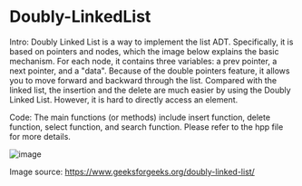 # Doubly-LinkedList
Intro: Doubly Linked List is a way to implement the list ADT. Specifically, it is based on pointers and nodes, which the image below explains the basic mechanism. For each node, it contains three variables: a prev pointer, a next pointer, and a "data". Because of the double pointers feature, it allows you to move forward and backward through the list. Compared with the linked list, the insertion and the delete are much easier by using the Doubly Linked List. However, it is hard to directly access an element. 

Code: The main functions (or methods) include insert function, delete function, select function, and search function. Please refer to the hpp file for more details.

![image](https://user-images.githubusercontent.com/43657501/54659621-96e8ad80-4b0d-11e9-989d-0f60b4af2e6d.png)


Image source: https://www.geeksforgeeks.org/doubly-linked-list/
